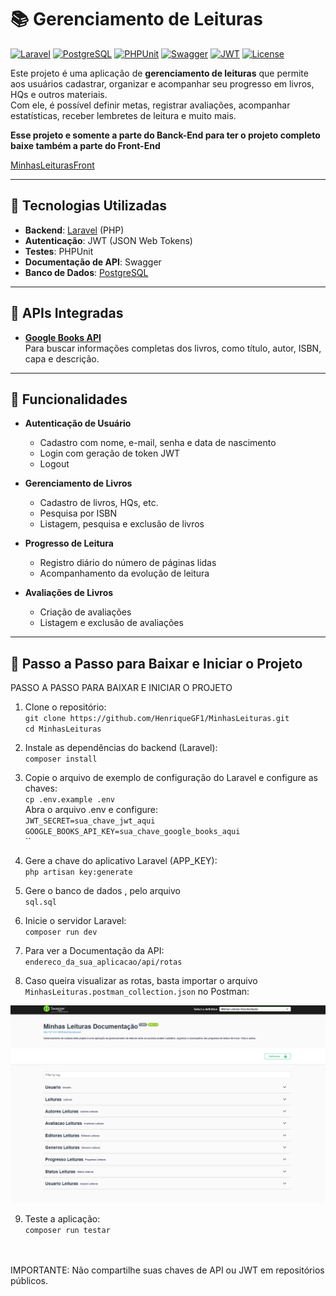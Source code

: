 # 📚 Gerenciamento de Leituras

[![Laravel](https://img.shields.io/badge/Laravel-8.x-red)](https://laravel.com/)
[![PostgreSQL](https://img.shields.io/badge/PostgreSQL-14-blue)](https://www.postgresql.org/)
[![PHPUnit](https://img.shields.io/badge/PHPUnit-tested-blue)](https://phpunit.de/)
[![Swagger](https://img.shields.io/badge/Swagger-API-blue)](https://swagger.io/)
[![JWT](https://img.shields.io/badge/JWT-auth-orange)](https://jwt.io/)
[![License](https://img.shields.io/badge/License-MIT-green)](LICENSE)

Este projeto é uma aplicação de **gerenciamento de leituras** que permite aos usuários cadastrar, organizar e acompanhar seu progresso em livros, HQs e outros materiais.  
Com ele, é possível definir metas, registrar avaliações, acompanhar estatísticas, receber lembretes de leitura e muito mais.

<b>Esse projeto e somente a parte do Banck-End para ter o projeto completo baixe também a parte do Front-End </b>

[MinhasLeiturasFront](https://github.com/HenriqueGF1/MinhasLeiturasFront)

---

## 🚀 Tecnologias Utilizadas

-   **Backend**: [Laravel](https://laravel.com/) (PHP)
-   **Autenticação**: JWT (JSON Web Tokens)
-   **Testes**: PHPUnit
-   **Documentação de API**: Swagger
-   **Banco de Dados**: [PostgreSQL](https://www.postgresql.org/)

---

## 📡 APIs Integradas

-   **[Google Books API](https://developers.google.com/books/docs/v1/using?hl=pt-br)**  
    Para buscar informações completas dos livros, como título, autor, ISBN, capa e descrição.

---

## 📌 Funcionalidades

-   **Autenticação de Usuário**

    -   Cadastro com nome, e-mail, senha e data de nascimento
    -   Login com geração de token JWT
    -   Logout

-   **Gerenciamento de Livros**

    -   Cadastro de livros, HQs, etc.
    -   Pesquisa por ISBN
    -   Listagem, pesquisa e exclusão de livros

-   **Progresso de Leitura**

    -   Registro diário do número de páginas lidas
    -   Acompanhamento da evolução de leitura

-   **Avaliações de Livros**
    -   Criação de avaliações
    -   Listagem e exclusão de avaliações

---

## 🏁 Passo a Passo para Baixar e Iniciar o Projeto

PASSO A PASSO PARA BAIXAR E INICIAR O PROJETO

1. Clone o repositório:
   </br> `git clone https://github.com/HenriqueGF1/MinhasLeituras.git` </br>
   `cd MinhasLeituras` </br>
2. Instale as dependências do backend (Laravel):
   </br> `composer install` </br>

3. Copie o arquivo de exemplo de configuração do Laravel e configure as chaves:
   </br> `cp .env.example .env`
   </br> Abra o arquivo .env e configure: </br>
   `JWT_SECRET=sua_chave_jwt_aqui` </br>
   `GOOGLE_BOOKS_API_KEY=sua_chave_google_books_aqui` </br>
   `` </br>

4. Gere a chave do aplicativo Laravel (APP_KEY):
   </br> `php artisan key:generate` </br>

<!-- 5. Execute as migrations do banco de dados:
   </br> `php artisan migrate` </br> -->

5. Gere o banco de dados , pelo arquivo
   </br> `sql.sql` </br>

6. Inicie o servidor Laravel:
   </br> `composer run dev` </br>

7. Para ver a Documentação da API:
   </br> `endereco_da_sua_aplicacao/api/rotas` </br>

8. Caso queira visualizar as rotas, basta importar o arquivo `MinhasLeituras.postman_collection.json` no Postman:

![Imagem Documentacao Api](/printsREADME/documentacao-api.png)

9. Teste a aplicação:
   </br> `composer run testar` </br>

</br></br>
IMPORTANTE: Não compartilhe suas chaves de API ou JWT em repositórios públicos.
